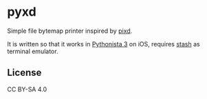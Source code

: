 # pyxd

Simple file bytemap printer inspired by [pixd](https://github.com/FireyFly/pixd).

It is written so that it works in [Pythonista 3](http://omz-software.com/pythonista/) on iOS, requires [stash](https://github.com/ywangd/stash) as terminal emulator.

## License

CC BY-SA 4.0

